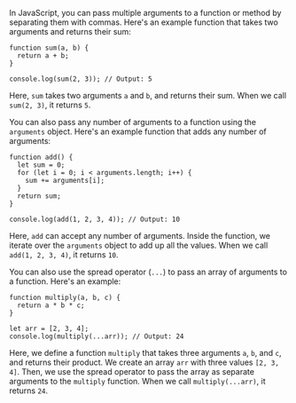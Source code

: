 In JavaScript, you can pass multiple arguments to a function or method by separating them with commas. Here's an example function that takes two arguments and returns their sum:

```
function sum(a, b) {
  return a + b;
}

console.log(sum(2, 3)); // Output: 5
```

Here, `sum` takes two arguments `a` and `b`, and returns their sum. When we call `sum(2, 3)`, it returns `5`.

You can also pass any number of arguments to a function using the `arguments` object. Here's an example function that adds any number of arguments:

```
function add() {
  let sum = 0;
  for (let i = 0; i < arguments.length; i++) {
    sum += arguments[i];
  }
  return sum;
}

console.log(add(1, 2, 3, 4)); // Output: 10
```

Here, `add` can accept any number of arguments. Inside the function, we iterate over the `arguments` object to add up all the values. When we call `add(1, 2, 3, 4)`, it returns `10`.

You can also use the spread operator (`...`) to pass an array of arguments to a function. Here's an example:

```
function multiply(a, b, c) {
  return a * b * c;
}

let arr = [2, 3, 4];
console.log(multiply(...arr)); // Output: 24
```

Here, we define a function `multiply` that takes three arguments `a`, `b`, and `c`, and returns their product. We create an array `arr` with three values `[2, 3, 4]`. Then, we use the spread operator to pass the array as separate arguments to the `multiply` function. When we call `multiply(...arr)`, it returns `24`.